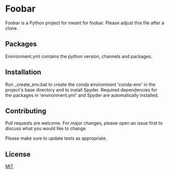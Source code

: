# Foobar

Foobar is a Python project for meant for foobar. Please adjust this file after a clone.

## Packages

Environment.yml contains the python version, channels and packages. 

## Installation

Run _create_env.bat to create the conda environment 'conda-env' in the project's base directory and to install Spyder.
Required dependencies for the packages in 'environment.yml' and Spyder are automatically installed.

## Contributing
Pull requests are welcome. For major changes, please open an issue first to discuss what you would like to change.

Please make sure to update tests as appropriate.

## License
[MIT](https://choosealicense.com/licenses/mit/)